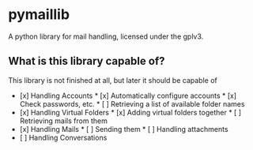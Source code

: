 pymaillib
=========

A python library for mail handling, licensed under the gplv3.

What is this library capable of?
--------------------------------

This library is not finished at all, but later it should be capable of

*    [x] Handling Accounts
    *    [x] Automatically configure accounts
    *    [x] Check passwords, etc.
    *    [ ] Retrieving a list of available folder names
*    [x] Handling Virtual Folders
    *    [x] Adding virtual folders together
    *    [ ] Retrieving mails from them
*    [x] Handling Mails
    *    [ ] Sending them
    *    [ ] Handling attachments
*    [ ] Handling Conversations
